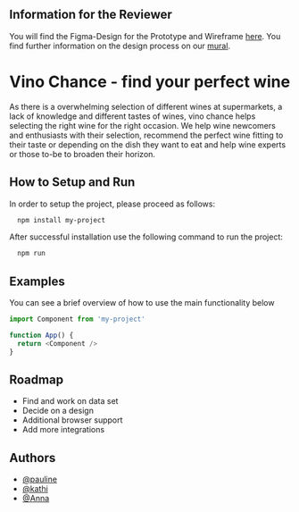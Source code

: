 ## Information for the Reviewer

You will find the Figma-Design for the Prototype and Wireframe [here](https://www.figma.com/file/T3KvUyKeOfTDaO2BfhJeCN/Vino-Chance?node-id=0%3A1). You find further information on the design process on our [mural](https://app.mural.co/t/techlabsglobal7643/m/techlabsglobal7643/1642006139698/e96378074736f92c197cee7de931f3bfe0a83c8e?sender=uefb7a45f031abd7b381e2509). 


# Vino Chance - find your perfect wine
As there is a overwhelming selection of different wines at supermarkets, a lack of knowledge and different tastes of wines, vino chance helps selecting the right wine for the right occasion. 
We help wine newcomers and enthusiasts with their selection, recommend the perfect wine fitting to their taste or depending on the dish they want to eat and help wine experts or those to-be to broaden their horizon. 


## How to Setup and Run

In order to setup the project, please proceed as follows:

```bash
  npm install my-project
```

After successful installation use the following command to run the project:

```bash
  npm run
```
## Examples

You can see a brief overview of how to use the main functionality below

```javascript
import Component from 'my-project'

function App() {
  return <Component />
}
```

  
## Roadmap

- Find and work on data set 
- Decide on a design
- Additional browser support
- Add more integrations

  
## Authors

- [@pauline](https://www.github.com/paulinemilia) 
- [@kathi](https://github.com/ihtaak)
- [@Anna](https://github.com/annoboe)
  

